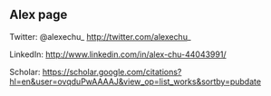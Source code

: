 ## Alex page

Twitter: @alexechu_ http://twitter.com/alexechu_

LinkedIn: http://www.linkedin.com/in/alex-chu-44043991/

Scholar: https://scholar.google.com/citations?hl=en&user=ovqduPwAAAAJ&view_op=list_works&sortby=pubdate
